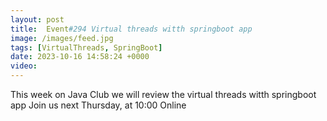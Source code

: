 ```yaml
---
layout: post
title:  Event#294 Virtual threads witth springboot app
image: /images/feed.jpg
tags: [VirtualThreads, SpringBoot]
date: 2023-10-16 14:58:24 +0000
video: 
---
```


This week on Java Club we will review the virtual threads witth springboot app
Join us next Thursday, at 10:00 Online
